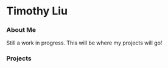 # Timothy Liu

### About Me

Still a work in progress. This will be where my projects will go!

### Projects
